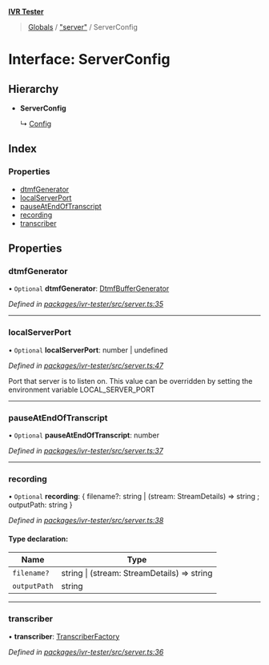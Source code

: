 **[IVR Tester](../README.md)**

> [Globals](../README.md) / ["server"](../modules/_server_.md) / ServerConfig

# Interface: ServerConfig

## Hierarchy

* **ServerConfig**

  ↳ [Config](_config_.config.md)

## Index

### Properties

* [dtmfGenerator](_server_.serverconfig.md#dtmfgenerator)
* [localServerPort](_server_.serverconfig.md#localserverport)
* [pauseAtEndOfTranscript](_server_.serverconfig.md#pauseatendoftranscript)
* [recording](_server_.serverconfig.md#recording)
* [transcriber](_server_.serverconfig.md#transcriber)

## Properties

### dtmfGenerator

• `Optional` **dtmfGenerator**: [DtmfBufferGenerator](_dtmf_dtmfplayer_.dtmfbuffergenerator.md)

*Defined in [packages/ivr-tester/src/server.ts:35](https://github.com/SketchingDev/ivr-tester/blob/f35425d/packages/ivr-tester/src/server.ts#L35)*

___

### localServerPort

• `Optional` **localServerPort**: number \| undefined

*Defined in [packages/ivr-tester/src/server.ts:47](https://github.com/SketchingDev/ivr-tester/blob/f35425d/packages/ivr-tester/src/server.ts#L47)*

Port that server is to listen on.
This value can be overridden by setting the environment variable LOCAL_SERVER_PORT

___

### pauseAtEndOfTranscript

• `Optional` **pauseAtEndOfTranscript**: number

*Defined in [packages/ivr-tester/src/server.ts:37](https://github.com/SketchingDev/ivr-tester/blob/f35425d/packages/ivr-tester/src/server.ts#L37)*

___

### recording

• `Optional` **recording**: { filename?: string \| (stream: StreamDetails) => string ; outputPath: string  }

*Defined in [packages/ivr-tester/src/server.ts:38](https://github.com/SketchingDev/ivr-tester/blob/f35425d/packages/ivr-tester/src/server.ts#L38)*

#### Type declaration:

Name | Type |
------ | ------ |
`filename?` | string \| (stream: StreamDetails) => string |
`outputPath` | string |

___

### transcriber

•  **transcriber**: [TranscriberFactory](../modules/_plugins_transcription_transcriberfactory_.md#transcriberfactory)

*Defined in [packages/ivr-tester/src/server.ts:36](https://github.com/SketchingDev/ivr-tester/blob/f35425d/packages/ivr-tester/src/server.ts#L36)*
